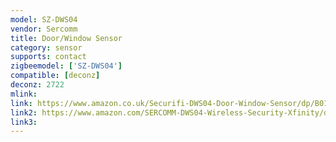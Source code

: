 ```yaml
---
model: SZ-DWS04
vendor: Sercomm
title: Door/Window Sensor
category: sensor
supports: contact
zigbeemodel: ['SZ-DWS04']
compatible: [deconz]
deconz: 2722
mlink: 
link: https://www.amazon.co.uk/Securifi-DWS04-Door-Window-Sensor/dp/B01A6ZLNAY
link2: https://www.amazon.com/SERCOMM-DWS04-Wireless-Security-Xfinity/dp/B018T6LC4E
link3: 
---
```


